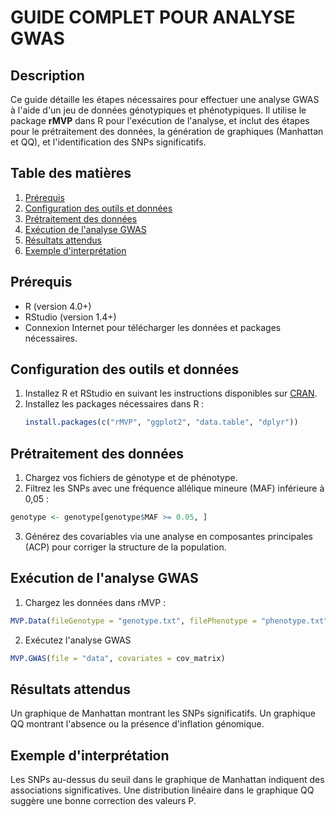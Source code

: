 # GUIDE COMPLET POUR ANALYSE GWAS

## Description
Ce guide détaille les étapes nécessaires pour effectuer une analyse GWAS à l'aide d'un jeu de données génotypiques et phénotypiques. Il utilise le package **rMVP** dans R pour l'exécution de l'analyse, et inclut des étapes pour le prétraitement des données, la génération de graphiques (Manhattan et QQ), et l'identification des SNPs significatifs.

## Table des matières
1. [Prérequis](#prérequis)
2. [Configuration des outils et données](#configuration-des-outils-et-données)
3. [Prétraitement des données](#prétraitement-des-données)
4. [Exécution de l'analyse GWAS](#exécution-de-lanalyse-gwas)
5. [Résultats attendus](#résultats-attendus)
6. [Exemple d'interprétation](#exemple-dinterprétation)

## Prérequis
- R (version 4.0+)
- RStudio (version 1.4+)
- Connexion Internet pour télécharger les données et packages nécessaires.

## Configuration des outils et données
1. Installez R et RStudio en suivant les instructions disponibles sur [CRAN](https://cran.r-project.org/).
2. Installez les packages nécessaires dans R :
   ```r
   install.packages(c("rMVP", "ggplot2", "data.table", "dplyr"))

## Prétraitement des données

1. Chargez vos fichiers de génotype et de phénotype.
2. Filtrez les SNPs avec une fréquence allélique mineure (MAF) inférieure à 0,05 :
```r
genotype <- genotype[genotype$MAF >= 0.05, ]
```
3. Générez des covariables via une analyse en composantes principales (ACP) pour corriger la structure de la population.

## Exécution de l'analyse GWAS

1. Chargez les données dans rMVP :
```r
MVP.Data(fileGenotype = "genotype.txt", filePhenotype = "phenotype.txt")
```
2. Exécutez l'analyse GWAS
```r
MVP.GWAS(file = "data", covariates = cov_matrix)
```

## Résultats attendus

Un graphique de Manhattan montrant les SNPs significatifs.
Un graphique QQ montrant l'absence ou la présence d'inflation génomique.

## Exemple d'interprétation

Les SNPs au-dessus du seuil dans le graphique de Manhattan indiquent des associations significatives.
Une distribution linéaire dans le graphique QQ suggère une bonne correction des valeurs P.




